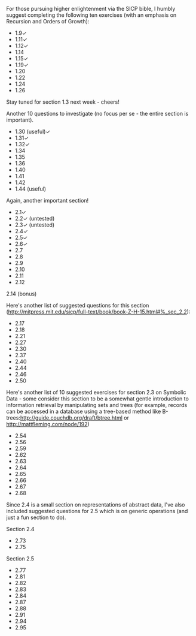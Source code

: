 For those pursuing higher enlightenment via the SICP bible, I humbly
suggest completing the following ten exercises (with an emphasis on
Recursion and Orders of Growth):

- 1.9✓
- 1.11✓
- 1.12✓
- 1.14
- 1.15✓
- 1.19✓
- 1.20
- 1.22
- 1.24
- 1.26

Stay tuned for section 1.3 next week - cheers!

Another 10 questions to investigate (no focus per se - the entire
section is important).

- 1.30 (useful)✓
- 1.31✓
- 1.32✓
- 1.34
- 1.35
- 1.36
- 1.40
- 1.41
- 1.42
- 1.44 (useful)

Again, another important section!

- 2.1✓
- 2.2✓ (untested)
- 2.3✓ (untested)
- 2.4✓
- 2.5✓
- 2.6✓
- 2.7
- 2.8
- 2.9
- 2.10
- 2.11
- 2.12

2.14 (bonus)

Here's another list of suggested questions for this section
(http://mitpress.mit.edu/sicp/full-text/book/book-Z-H-15.html#%_sec_2.2):

- 2.17
- 2.18
- 2.21
- 2.27
- 2.30
- 2.37
- 2.40
- 2.44
- 2.46
- 2.50

Here's another list of 10 suggested exercises for section 2.3 on
Symbolic Data - some consider this section to be a somewhat gentle
introduction to information retrieval by manipulating sets and trees
(for example, records can be accessed in a database using a tree-based
method like B-trees:http://guide.couchdb.org/draft/btree.html or
http://mattfleming.com/node/192)

- 2.54
- 2.56
- 2.59
- 2.62
- 2.63
- 2.64
- 2.65
- 2.66
- 2.67
- 2.68

Since 2.4 is a small section on representations of abstract data, I've
also included suggested questions for 2.5 which is on generic
operations (and just a fun section to do).

Section 2.4

- 2.73
- 2.75

Section 2.5

- 2.77
- 2.81
- 2.82
- 2.83
- 2.84
- 2.87
- 2.88
- 2.91
- 2.94
- 2.95
